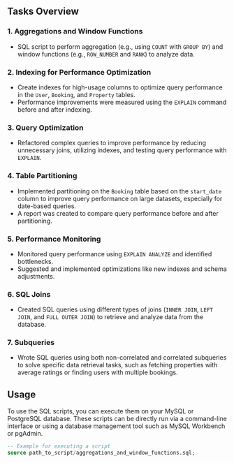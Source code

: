 
## Tasks Overview

### 1. **Aggregations and Window Functions**
   - SQL script to perform aggregation (e.g., using `COUNT` with `GROUP BY`) and window functions (e.g., `ROW_NUMBER` and `RANK`) to analyze data.

### 2. **Indexing for Performance Optimization**
   - Create indexes for high-usage columns to optimize query performance in the `User`, `Booking`, and `Property` tables. 
   - Performance improvements were measured using the `EXPLAIN` command before and after indexing.

### 3. **Query Optimization**
   - Refactored complex queries to improve performance by reducing unnecessary joins, utilizing indexes, and testing query performance with `EXPLAIN`.

### 4. **Table Partitioning**
   - Implemented partitioning on the `Booking` table based on the `start_date` column to improve query performance on large datasets, especially for date-based queries.
   - A report was created to compare query performance before and after partitioning.

### 5. **Performance Monitoring**
   - Monitored query performance using `EXPLAIN ANALYZE` and identified bottlenecks. 
   - Suggested and implemented optimizations like new indexes and schema adjustments.

### 6. **SQL Joins**
   - Created SQL queries using different types of joins (`INNER JOIN`, `LEFT JOIN`, and `FULL OUTER JOIN`) to retrieve and analyze data from the database.

### 7. **Subqueries**
   - Wrote SQL queries using both non-correlated and correlated subqueries to solve specific data retrieval tasks, such as fetching properties with average ratings or finding users with multiple bookings.

## Usage

To use the SQL scripts, you can execute them on your MySQL or PostgreSQL database. These scripts can be directly run via a command-line interface or using a database management tool such as MySQL Workbench or pgAdmin.

```sql
-- Example for executing a script
source path_to_script/aggregations_and_window_functions.sql;
